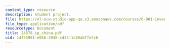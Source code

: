 ```yaml
---
content_type: resource
description: Student project.
file: https://ol-ocw-studio-app-qa.s3.amazonaws.com/courses/6-901-inventions-and-patents-fall-2005/14f55901e05b3938c4331c89abffe7c6_24578_ip_china.pdf
file_type: application/pdf
resourcetype: Document
title: 24578_ip_china.pdf
uid: 14f55901-e05b-3938-c433-1c89abffe7c6
---
```

